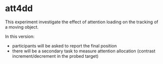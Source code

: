 # att4dd

This experiment investigate the effect of attention loading on the 
tracking of a moving object.

In this version:
- participants will be asked to report the final position
- there will be a secondary task to measure attention allocation (contrast increment/decrement in the probed target)

